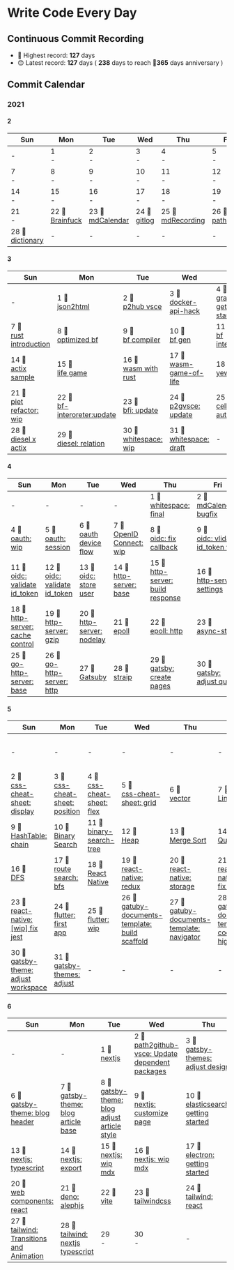 # Write Code Every Day

## Continuous Commit Recording

- 🥇 Highest record: **127** days
- 😊 Latest record: **127** days ( **238** days to reach 🎉**365** days anniversary )

## Commit Calendar

### 2021

#### 2
Sun|Mon|Tue|Wed|Thu|Fri|Sat
-|-|-|-|-|-|-
-|1<br>-|2<br>-|3<br>-|4<br>-|5<br>-|6<br>-
7<br>-|8<br>-|9<br>-|10<br>-|11<br>-|12<br>-|13<br>-
14<br>-|15<br>-|16<br>-|17<br>-|18<br>-|19<br>-|20<br>-
21<br>-|22 🍺<br>[Brainfuck](./node/brainfuck)|23 🍺<br>[mdCalendar](./node/mdCalendar)|24 🍺<br>[gitlog](./node/gitlog)|25 🍺<br>[mdRecording](./node/mdRecording)|26 🍺<br>[path2hub](./node/path2hub)|27 🍺<br>[githack](./node/githack)
28 🍺<br>[dictionary](./node/dictionary)|-|-|-|-|-|-
#### 3
Sun|Mon|Tue|Wed|Thu|Fri|Sat
-|-|-|-|-|-|-
-|1 🍺<br>[json2html](./node/json2html)|2 🍺<br>[p2hub vsce](./node/path2GithubVsce)|3 🍺<br>[docker-api-hack](./node/docker-api-hack)|4 🍺<br>[graphql getting started](./node/graphql-getting-started)|5 🍺<br>[go getting starged](./go/getting-started)|6 🍺<br>[rust getting started](./rust/getting-started)
7 🍺<br>[rust introduction](./rust/introduction)|8 🍺<br>[optimized bf](./rust/optimaized-bf)|9 🍺<br>[bf compiler](./node/bf-compiler)|10 🍺<br>[bf gen](./node/bf-gen)|11 🍺<br>[bf interpreter](./node/brainfuck-interpreter)|12 🍺<br>[bf2js](./node/bf2js)|13 🍺<br>[redux-sample](./node/redux-sample)
14 🍺<br>[actix sample](./rust/actix-sample)|15 🍺<br>[life game](./rust/lifegame)|16 🍺<br>[wasm with rust](./rust/wasm)|17 🍺<br>[wasm-game-of-life](./rust/wasm-game-of-life)|18 🍺<br>[yew-app](./rust/yew-app)|19 🍺<br>[piet: wip](./rust/piet-interpreter)|20 🍺<br>[piet](./rust/piet)
21 🍺<br>[piet refactor: wip](./rust/piet-refactor)|22 🍺<br>[bf-interoreter:update](./node/brainfuck-interpreter)|23 🍺<br>[bfi: update](./node/brainfuck-interpreter)|24 🍺<br>[p2gvsce: update](./node/path2GithubVsce)|25 🍺<br>[cellular automaton](./rust/cellular-automaton)|26 🍺<br>[diesel-rs](./rust/diesel)|27 🍺<br>[diesel: r2d2](./rust/diesel)
28 🍺<br>[diesel x actix](./rust/diesel)|29 🍺<br>[diesel: relation](./rust/diesel)|30 🍺<br>[whitespace: wip](./rust/whitespace)|31 🍺<br>[whitespace: draft](./rust/whitespace)|-|-|-
#### 4
Sun|Mon|Tue|Wed|Thu|Fri|Sat
-|-|-|-|-|-|-
-|-|-|-|1 🍺<br>[whitespace: final](./rust/whitespace)|2 🍺<br>[mdCalendar: bugfix](./node/mdCalendar)|3 🍺<br>[rust thread](./rust/thread)
4 🍺<br>[oauth: wip](./rust/oauth)|5 🍺<br>[oauth: session](./rust/oauth)|6 🍺<br>[oauth device flow](./rust/oauth-device)|7 🍺<br>[OpenID Connect: wip](./rust/oidc)|8 🍺<br>[oidc: fix callback](./rust/oidc)|9 🍺<br>[oidc: vlidate id_token wip](./rust/oidc)|10 🍺<br>[gin-gonic](./go/gin)
11 🍺<br>[oidc: validate id_token](./rust/oidc)|12 🍺<br>[oidc: validate id_token](./rust/oidc)|13 🍺<br>[oidc: store user](./rust/oidc)|14 🍺<br>[http-server: base](./rust/http-server)|15 🍺<br>[http-server: build response](./rust/http-server)|16 🍺<br>[http-server: settings](./rust/http-server)|17 🍺<br>[http-server: keep-alive](./rust/http-server)
18 🍺<br>[http-server: cache control](./rust/http-server)|19 🍺<br>[http-server: gzip](./rust/http-server)|20 🍺<br>[http-server: nodelay](./rust/http-server)|21 🍺<br>[epoll](./rust/epoll)|22 🍺<br>[epoll: http](./rust/epoll)|23 🍺<br>[async-std](./rust/async-std)|24 🍺<br>[async: tokio](./rust/async-std)
25 🍺<br>[go-http-server: base](./go/http-server)|26 🍺<br>[go-http-server: http](./go/http-server)|27 🍺<br>[Gatsuby](./node/gatsby)|28 🍺<br>[straip](./node/strapi)|29 🍺<br>[gatsby: create pages](./node/gatsby)|30 🍺<br>[gatsby: adjust query](./node/gatsby)|-
#### 5
Sun|Mon|Tue|Wed|Thu|Fri|Sat
-|-|-|-|-|-|-
-|-|-|-|-|-|1 🍺<br>[css-cheat-sheet: generate template](./node/css-cheat-sheet)
2 🍺<br>[css-cheat-sheet: display](./node/css-cheat-sheet)|3 🍺<br>[css-cheat-sheet: position](./node/css-cheat-sheet)|4 🍺<br>[css-cheat-sheet: flex](./node/css-cheat-sheet)|5 🍺<br>[css-cheat-sheet: grid](./node/css-cheat-sheet)|6 🍺<br>[vector](./c/vector)|7 🍺<br>[LinkedList](./c/linked-list)|8 🍺<br>[HashTable](./c/hash-table)
9 🍺<br>[HashTable: chain](./c/hash-table)|10 🍺<br>[Binary Search](./c/binary-search)|11 🍺<br>[binary-search-tree](./c/binary-search-tree)|12 🍺<br>[Heap](./c/heap)|13 🍺<br>[Merge Sort](./c/merge-sort)|14 🍺<br>[Quick Sort](./c/quick-sort)|15 🍺<br>[BFS](./c/bfs)
16 🍺<br>[DFS](./c/dfs)|17 🍺<br>[route search: bfs](./c/dfs)|18 🍺<br>[React Native](./node/react-native)|19 🍺<br>[react-native: redux](./node/react-native)|20 🍺<br>[react-native: storage](./node/react-native)|21 🍺<br>[react-native: [wip] fix jest](./node/react-native)|22 🍺<br>[css-cheat-sheet: shape](./node/css-cheat-sheet)
23 🍺<br>[react-native: [wip] fix jest](./node/react-native)|24 🍺<br>[flutter: first app](./dart/first_app)|25 🍺<br>[flutter: wip](./dart/first_app)|26 🍺<br>[gatuby-documents-template: build scaffold](./node/gatuby-documents-template)|27 🍺<br>[gatuby-documents-template: navigator](./node/gatuby-documents-template)|28 🍺<br>[gatuby-documents-template: code highlight](./node/gatuby-documents-template)|29 🍺<br>[gatsby-documents-template: [wip]responsive](./node/gatuby-documents-template)
30 🍺<br>[gatsby-theme: adjust workspace](./node/gatuby-documents-template)|31 🍺<br>[gatsby-themes: adjust](./node/gatuby-documents-template)|-|-|-|-|-
#### 6
Sun|Mon|Tue|Wed|Thu|Fri|Sat
-|-|-|-|-|-|-
-|-|1 🍺<br>[nextjs](./node/nextjs-blog)|2 🍺<br>[path2github-vsce: Update dependent packages](./node/path2GithubVsce)|3 🍺<br>[gatsby-themes: adjust design](./node/gatuby-documents-template)|4 🍺<br>[vuejs: getting started](./node/vuejs)|5 🍺<br>[gatsby-theme: blog start](./node/gatuby-documents-template)
6 🍺<br>[gatsby-theme: blog header](./node/gatuby-documents-template)|7 🍺<br>[gatsby-theme: blog article base](./node/gatuby-documents-template)|8 🍺<br>[gatsby-theme: blog adjust article style](./node/gatuby-documents-template)|9 🍺<br>[nextjs: customize page](./node/nextjs-blog)|10 🍺<br>[elasticsearch: getting started](./node/elasticsearch)|11 🍺<br>[nextjs: wip customize](./node/nextjs-blog)|12 🍺<br>[nextjs: tag page](./node/nextjs-blog)
13 🍺<br>[nextjs: typescript](./node/nextjs-blog)|14 🍺<br>[nextjs: export](./node/nextjs-blog)|15 🍺<br>[nextjs: wip mdx](./node/nextjs-blog)|16 🍺<br>[nextjs: wip mdx](./node/nextjs-mdx)|17 🍺<br>[electron: getting started](./node/electron)|18 🍺<br>[electron: react](./node/electron)|19 🍺<br>[Web Components](./node/WebComponents)
20 🍺<br>[web components: react](./node/WebComponents)|21 🍺<br>[deno: alephjs](./deno/alephjs)|22 🍺<br>[vite](./node/vite-project)|23 🍺<br>[tailwindcss](./node/tailwindcss)|24 🍺<br>[tailwind: react](./node/react-tailwindow)|25 🍺<br>[tailwind: nextjs](./node/nextjs-tailwind)|26 🍺<br>[tailwind: flex](./node/nextjs-tailwind)
27 🍺<br>[tailwind: Transitions and Animation](./node/nextjs-tailwind)|28 🍺<br>[tailwind: nextjs typescript](./node/nextjs-tailwind)|29<br>-|30<br>-|-|-|-
